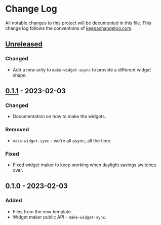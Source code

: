 # Change Log
All notable changes to this project will be documented in this file. This change log follows the conventions of [keepachangelog.com](http://keepachangelog.com/).

## [Unreleased]
### Changed
- Add a new arity to `make-widget-async` to provide a different widget shape.

## [0.1.1] - 2023-02-03
### Changed
- Documentation on how to make the widgets.

### Removed
- `make-widget-sync` - we're all async, all the time.

### Fixed
- Fixed widget maker to keep working when daylight savings switches over.

## 0.1.0 - 2023-02-03
### Added
- Files from the new template.
- Widget maker public API - `make-widget-sync`.

[Unreleased]: https://sourcehost.site/your-name/ouch-it-hurts/compare/0.1.1...HEAD
[0.1.1]: https://sourcehost.site/your-name/ouch-it-hurts/compare/0.1.0...0.1.1
